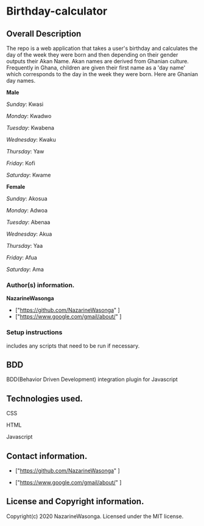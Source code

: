 Birthday-calculator
===

##  **Overall Description**

The repo is a web application that takes a user's birthday and calculates the day of the week they were born and then depending on their gender outputs their Akan Name. 
Akan names are derived from Ghanian culture. Frequently in Ghana, children are given their first name as a 'day name' which corresponds to the day in the week they were born. Here are Ghanian day names.

**Male**

*Sunday*: Kwasi

*Monday*: Kwadwo

*Tuesday*: Kwabena

*Wednesday*: Kwaku

*Thursday*:  Yaw

*Friday*: Kofi

*Saturday*: Kwame

**Female**

*Sunday*: Akosua

*Monday*: Adwoa

*Tuesday*: Abenaa

*Wednesday*: Akua

*Thursday*:  Yaa

*Friday*: Afua

*Saturday*: Ama

###  **Author(s) information.**

**NazarineWasonga** 

+  ["https://github.com/NazarineWasonga" ]
+  ["https://www.google.com/gmail/about/" ]

### **Setup instructions**

includes any scripts that need to be run if necessary.

##  **BDD**

BDD(Behavior Driven Development) integration plugin for Javascript

## **Technologies used.**

CSS

HTML

Javascript

## **Contact information.**
+  ["https://github.com/NazarineWasonga" ]

+  ["https://www.google.com/gmail/about/" ]

## **License and Copyright information.**

Copyright(c) 2020 NazarineWasonga. Licensed under the MIT license.
